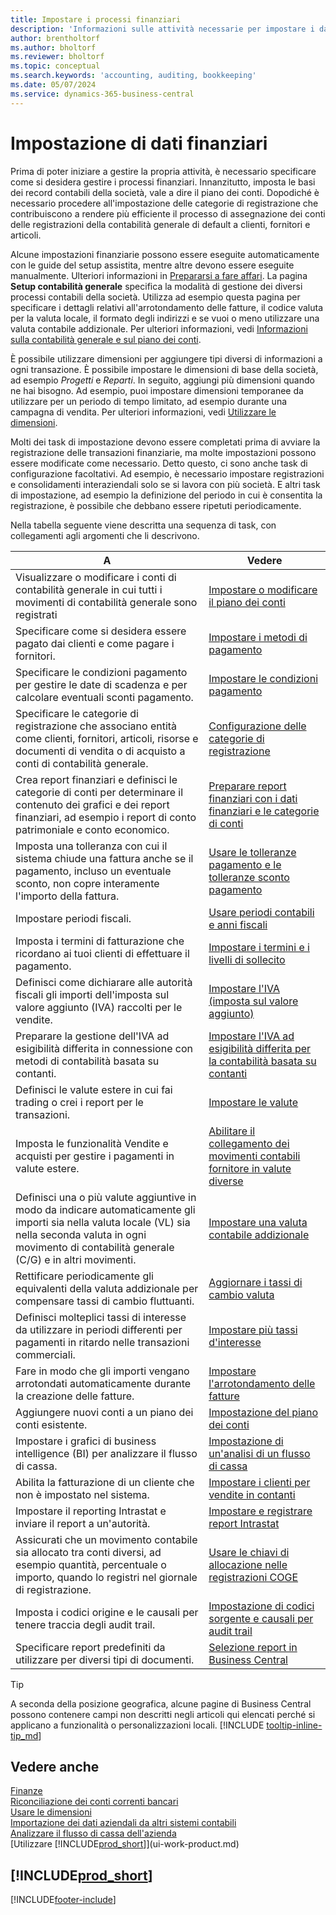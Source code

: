 ```yaml
---
title: Impostare i processi finanziari
description: 'Informazioni sulle attività necessarie per impostare i dati finanziari nella propria attività per adattarli alle esigenze di contabilità, controllo e gestione dei libri contabili.'
author: brentholtorf
ms.author: bholtorf
ms.reviewer: bholtorf
ms.topic: conceptual
ms.search.keywords: 'accounting, auditing, bookkeeping'
ms.date: 05/07/2024
ms.service: dynamics-365-business-central
---
```

# Impostazione di dati finanziari

Prima di poter iniziare a gestire la propria attività, è necessario specificare come si desidera gestire i processi finanziari. Innanzitutto, imposta le basi dei record contabili della società, vale a dire il piano dei conti. Dopodiché è necessario procedere all'impostazione delle categorie di registrazione che contribuiscono a rendere più efficiente il processo di assegnazione dei conti delle registrazioni della contabilità generale di default a clienti, fornitori e articoli.

Alcune impostazioni finanziarie possono essere eseguite automaticamente con le guide del setup assistita, mentre altre devono essere eseguite manualmente. Ulteriori informazioni in [Prepararsi a fare affari](ui-get-ready-business.md). La pagina **Setup contabilità generale** specifica la modalità di gestione dei diversi processi contabili della società. Utilizza ad esempio questa pagina per specificare i dettagli relativi all'arrotondamento delle fatture, il codice valuta per la valuta locale, il formato degli indirizzi e se vuoi o meno utilizzare una valuta contabile addizionale. Per ulteriori informazioni, vedi [Informazioni sulla contabilità generale e sul piano dei conti](finance-general-ledger.md).  

È possibile utilizzare dimensioni per aggiungere tipi diversi di informazioni a ogni transazione. È possibile impostare le dimensioni di base della società, ad esempio *Progetti* e *Reparti*. In seguito, aggiungi più dimensioni quando ne hai bisogno. Ad esempio, puoi impostare dimensioni temporanee da utilizzare per un periodo di tempo limitato, ad esempio durante una campagna di vendita. Per ulteriori informazioni, vedi [Utilizzare le dimensioni](finance-dimensions.md).

Molti dei task di impostazione devono essere completati prima di avviare la registrazione delle transazioni finanziarie, ma molte impostazioni possono essere modificate come necessario. Detto questo, ci sono anche task di configurazione facoltativi. Ad esempio, è necessario impostare registrazioni e consolidamenti interaziendali solo se si lavora con più società. E altri task di impostazione, ad esempio la definizione del periodo in cui è consentita la registrazione, è possibile che debbano essere ripetuti periodicamente.  

Nella tabella seguente viene descritta una sequenza di task, con collegamenti agli argomenti che li descrivono.

| A | Vedere |
| --- | --- |
|Visualizzare o modificare i conti di contabilità generale in cui tutti i movimenti di contabilità generale sono registrati|[Impostare o modificare il piano dei conti](finance-setup-chart-accounts.md)|
| Specificare come si desidera essere pagato dai clienti e come pagare i fornitori. |[Impostare i metodi di pagamento](finance-payment-methods.md) |
| Specificare le condizioni pagamento per gestire le date di scadenza e per calcolare eventuali sconti pagamento.|[Impostare le condizioni pagamento](finance-payment-terms.md) |
| Specificare le categorie di registrazione che associano entità come clienti, fornitori, articoli, risorse e documenti di vendita o di acquisto a conti di contabilità generale. |[Configurazione delle categorie di registrazione](finance-posting-groups.md)|
|Crea report finanziari e definisci le categorie di conti per determinare il contenuto dei grafici e dei report finanziari, ad esempio i report di conto patrimoniale e conto economico.|[Preparare report finanziari con i dati finanziari e le categorie di conti](bi-how-work-account-schedule.md)|
|Imposta una tolleranza con cui il sistema chiude una fattura anche se il pagamento, incluso un eventuale sconto, non copre interamente l'importo della fattura.|[Usare le tolleranze pagamento e le tolleranze sconto pagamento](finance-payment-tolerance-and-payment-discount-tolerance.md)|
| Impostare periodi fiscali. |[Usare periodi contabili e anni fiscali](finance-accounting-periods-and-fiscal-years.md) |
|Imposta i termini di fatturazione che ricordano ai tuoi clienti di effettuare il pagamento.|[Impostare i termini e i livelli di sollecito](finance-setup-reminders.md)|
| Definisci come dichiarare alle autorità fiscali gli importi dell'imposta sul valore aggiunto (IVA) raccolti per le vendite. |[Impostare l'IVA (imposta sul valore aggiunto)](finance-setup-vat.md)|
|Preparare la gestione dell'IVA ad esigibilità differita in connessione con metodi di contabilità basata su contanti.|[Impostare l'IVA ad esigibilità differita per la contabilità basata su contanti](finance-setup-unrealized-vat.md)|
|Definisci le valute estere in cui fai trading o crei i report per le transazioni.|[Impostare le valute](finance-set-up-currencies.md)|
| Imposta le funzionalità Vendite e acquisti per gestire i pagamenti in valute estere.|[Abilitare il collegamento dei movimenti contabili fornitore in valute diverse](finance-how-enable-application-ledger-entries-different-currencies.md)
|Definisci una o più valute aggiuntive in modo da indicare automaticamente gli importi sia nella valuta locale (VL) sia nella seconda valuta in ogni movimento di contabilità generale (C/G) e in altri movimenti.|[Impostare una valuta contabile addizionale](finance-how-setup-additional-currencies.md)|
|Rettificare periodicamente gli equivalenti della valuta addizionale per compensare tassi di cambio fluttuanti.|[Aggiornare i tassi di cambio valuta](finance-how-update-currencies.md)|
|Definisci molteplici tassi di interesse da utilizzare in periodi differenti per pagamenti in ritardo nelle transazioni commerciali.|[Impostare più tassi d'interesse](finance-how-to-set-up-multiple-interest-rates.md)|
|Fare in modo che gli importi vengano arrotondati automaticamente durante la creazione delle fatture.|[Impostare l'arrotondamento delle fatture](finance-set-up-invoice-rounding.md)|
| Aggiungere nuovi conti a un piano dei conti esistente. |[Impostazione del piano dei conti](finance-setup-chart-accounts.md) |
| Impostare i grafici di business intelligence (BI) per analizzare il flusso di cassa. |[Impostazione di un'analisi di un flusso di cassa](finance-setup-cash-flow-analyses.md) |
|Abilita la fatturazione di un cliente che non è impostato nel sistema.|[Impostare i clienti per vendite in contanti](finance-how-to-set-up-cash-customers.md)|
| Impostare il reporting Intrastat e inviare il report a un'autorità. | [Impostare e registrare report Intrastat](finance-how-setup-report-intrastat.md)|
|Assicurati che un movimento contabile sia allocato tra conti diversi, ad esempio quantità, percentuale o importo, quando lo registri nel giornale di registrazione.|[Usare le chiavi di allocazione nelle registrazioni COGE](ui-how-use-allocation-keys-general-journals.md)|
|Imposta i codici origine e le causali per tenere traccia degli audit trail.|[Impostazione di codici sorgente e causali per audit trail](finance-setup-trail-codes.md)|
|Specificare report predefiniti da utilizzare per diversi tipi di documenti.|[Selezione report in Business Central](across-report-selections.md)|

> [!TIP]
> A seconda della posizione geografica, alcune pagine di Business Central possono contenere campi non descritti negli articoli qui elencati perché si applicano a funzionalità o personalizzazioni locali. [!INCLUDE [tooltip-inline-tip_md](includes/tooltip-inline-tip_md.md)]

## Vedere anche

[Finanze](finance.md)  
[Riconciliazione dei conti correnti bancari](bank-manage-bank-accounts.md)  
[Usare le dimensioni](finance-dimensions.md)  
[Importazione dei dati aziendali da altri sistemi contabili](across-import-data-configuration-packages.md)  
[Analizzare il flusso di cassa dell'azienda](finance-analyze-cash-flow.md)  
[Utilizzare [!INCLUDE[prod_short](includes/prod_short.md)]](ui-work-product.md)  

## [!INCLUDE[prod_short](includes/free_trial_md.md)]  

[!INCLUDE[footer-include](includes/footer-banner.md)]

